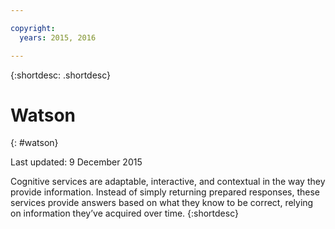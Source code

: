 ```yaml
---

copyright:
  years: 2015, 2016

---
```



{:shortdesc: .shortdesc} 

# Watson
{: #watson}

Last updated: 9 December 2015

Cognitive services are adaptable, interactive, and contextual in the way they provide information. Instead of simply returning prepared responses, these services provide answers based on what they know to be correct, relying on information they’ve acquired over time.
{:shortdesc}




